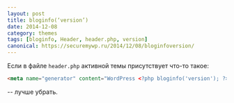 ```yaml
---
layout: post
title: bloginfo(‘version’)
date: 2014-12-08
category: themes
tags: [bloginfo, Header, header.php, version]
canonical: https://securemywp.ru/2014/12/08/bloginfoversion/
---
```


Если в файле <code>header.php</code> активной темы присутствует что-то такое:

```html
<meta name="generator" content="WordPress <?php bloginfo('version'); ?>" />
```

 -- лучше убрать.
